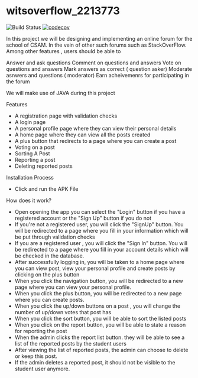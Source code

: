 # witsoverflow_2213773

![Build Status](https://app.travis-ci.com/abelwen/witsoverflow_2213773.svg?branch=master) [![codecov](https://codecov.io/gh/abelwen/witsoverflow_2213773/branch/master/graph/badge.svg?token=47de6975-4cd4-43bc-bb49-db99a50fbb89)](https://codecov.io/gh/abelwen/witsoverflow_2213773)

In this project we will be designing and implementing an online forum for the school of CSAM. In the vein of other such forums such as StackOverFlow. Among other features , users should be able to 

Answer and ask questions
Comment on questions and answers
Vote on questions and answers
Mark answers as correct ( question asker)
Moderate asnwers and questions ( moderator)
Earn acheivemenrs for participating in the forum

We will make use of JAVA during this project

Features
* A registration page with validation checks
* A login page
* A personal profile page where they can view their personal details
* A home page where they can view all the posts created
* A plus button that redirects to a page where you can create a post
* Voting on a post
* Sorting A Post
* Reporting a post 
* Deleting reported posts 
 
 Installation Process
 * Click and run the APK File
 
 How does it work?
 
 * Open opening the app you can select the "Login" button if you have a registered account or the "Sign Up" button if you do not
 * If you're not a registered user, you will click the "SignUp" button. You will be redirected to a page where you fill in your information which will be put through validation checks
 * If you are a registered user , you will click the "Sign In" button. You will be redirected to a page where you fill in your account details which will be checked in the database.
 * After successfully logging in, you will be taken to a home page where you can view post, view your personal profile and create posts by clicking on the plus button
 * When you click the navigation button, you will be redirected to a new page where you can view your personal profile.
 * When you click the plus button, you will be redirected to a new page where you can create posts.
 * When you click the up/down buttons on a post , you will change the number of up/down votes that post has
 * When you click the sort button, you will be able to sort the listed posts
 * When you click on the report button, you will be able to state a reason for reporting the post
 * When the admin clicks the report list button. they will be able to see a list of the reported posts by the student users
 * After viewing the list of reported posts, the admin can choose to delete or keep this post.
 * If the admin deletes a reported post, it should not be visible to the student user anymore.
